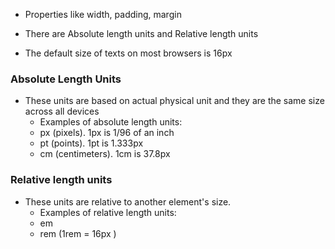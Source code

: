 - Properties like width, padding, margin
- There are Absolute length units and Relative length units

- The default size of texts on most browsers is 16px

### Absolute Length Units
- These units are based on actual physical unit and they are the same size across all devices
    - Examples of absolute length units: 
    - px (pixels). 1px is 1/96 of an inch
    - pt (points). 1pt is 1.333px
    - cm (centimeters). 1cm is 37.8px

### Relative length units
- These units are relative to another element's size.
    - Examples of relative length units:
    - em
    - rem (1rem = 16px )
